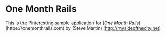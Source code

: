 # One Month Rails

This is the Pinteresting sample application for
(*One Month Rails*) (httpe://onemonthrails.com)
by (Steve Martin) (http://mysideofthecity.net)
